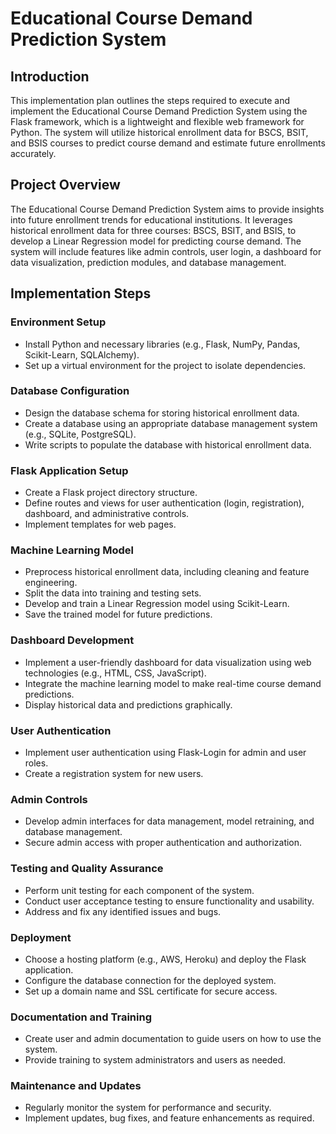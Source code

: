 # Educational Course Demand Prediction System

## Introduction

This implementation plan outlines the steps required to execute and implement the Educational Course Demand Prediction System using the Flask framework, which is a lightweight and flexible web framework for Python. The system will utilize historical enrollment data for BSCS, BSIT, and BSIS courses to predict course demand and estimate future enrollments accurately.

## Project Overview

The Educational Course Demand Prediction System aims to provide insights into future enrollment trends for educational institutions. It leverages historical enrollment data for three courses: BSCS, BSIT, and BSIS, to develop a Linear Regression model for predicting course demand. The system will include features like admin controls, user login, a dashboard for data visualization, prediction modules, and database management.

## Implementation Steps

### Environment Setup

- Install Python and necessary libraries (e.g., Flask, NumPy, Pandas, Scikit-Learn, SQLAlchemy).
- Set up a virtual environment for the project to isolate dependencies.

### Database Configuration

- Design the database schema for storing historical enrollment data.
- Create a database using an appropriate database management system (e.g., SQLite, PostgreSQL).
- Write scripts to populate the database with historical enrollment data.

### Flask Application Setup

- Create a Flask project directory structure.
- Define routes and views for user authentication (login, registration), dashboard, and administrative controls.
- Implement templates for web pages.

### Machine Learning Model

- Preprocess historical enrollment data, including cleaning and feature engineering.
- Split the data into training and testing sets.
- Develop and train a Linear Regression model using Scikit-Learn.
- Save the trained model for future predictions.

### Dashboard Development

- Implement a user-friendly dashboard for data visualization using web technologies (e.g., HTML, CSS, JavaScript).
- Integrate the machine learning model to make real-time course demand predictions.
- Display historical data and predictions graphically.

### User Authentication

- Implement user authentication using Flask-Login for admin and user roles.
- Create a registration system for new users.

### Admin Controls

- Develop admin interfaces for data management, model retraining, and database management.
- Secure admin access with proper authentication and authorization.

### Testing and Quality Assurance

- Perform unit testing for each component of the system.
- Conduct user acceptance testing to ensure functionality and usability.
- Address and fix any identified issues and bugs.

### Deployment

- Choose a hosting platform (e.g., AWS, Heroku) and deploy the Flask application.
- Configure the database connection for the deployed system.
- Set up a domain name and SSL certificate for secure access.

### Documentation and Training

- Create user and admin documentation to guide users on how to use the system.
- Provide training to system administrators and users as needed.

### Maintenance and Updates

- Regularly monitor the system for performance and security.
- Implement updates, bug fixes, and feature enhancements as required.

